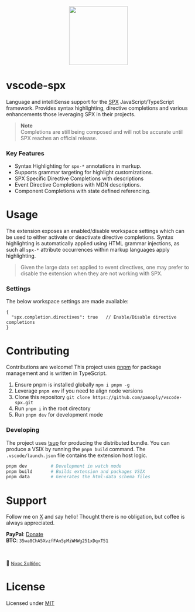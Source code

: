 <br>
<p align="center">
<a href="https://spx.js.org">
<img src="https://raw.githubusercontent.com/panoply/spx/13d4440296f86ca276c7de7b710dcd714f69b94f/docs/site/assets/svg/logo.svg"
width="160px">
</a>
</p>
<h1></h1>

# vscode-spx

Language and intelliSense support for the [SPX](https://spx.js.org) JavaScript/TypeScript framework. Provides syntax highlighting, directive completions and various enhancements those leveraging SPX in their projects.

> **Note**<br>
> Completions are still being composed and will not be accurate until SPX reaches an official release.

### Key Features

- Syntax Highlighting for `spx-*` annotations in markup.
- Supports grammar targeting for highlight customizations.
- SPX Specific Directive Completions with descriptions
- Event Directive Completions with MDN descriptions.
- Component Completions with state defined referencing.

# Usage

The extension exposes an enabled/disable workspace settings which can be used to either activate or deactivate directive completions. Syntax highlighting is automatically applied using HTML grammar injections, as such all `spx-*` attribute occurrences within markup languages apply highlighting.

> Given the large data set applied to event directives, one may prefer to disable the extension when they are not working with SPX.

### Settings

The below workspace settings are made available:

<!-- prettier-ignore -->
```jsonc
{
  "spx.completion.directives": true   // Enable/Disable directive completions
}
```

# Contributing

Contributions are welcome! This project uses [pnpm](https://pnpm.js.org/en/cli/install) for package management and is written in TypeScript.

1. Ensure pnpm is installed globally `npm i pnpm -g`
2. Leverage `pnpm env` if you need to align node versions
3. Clone this repository `git clone https://github.com/panoply/vscode-spx.git`
4. Run `pnpm i` in the root directory
5. Run `pnpm dev` for development mode

### Developing

The project uses [tsup](https://tsup.egoist.sh) for producing the distributed bundle. You can produce a VSIX by running the `pnpm build` command. The `.vscode/launch.json` file contains the extension host logic.

```bash
pnpm dev         # Development in watch mode
pnpm build       # Builds extension and packages VSIX
pnpm data        # Generates the html-data schema files
```

# Support

Follow me on [X](https://twitter.com/niksavvidis) and say hello! Thought there is no obligation, but coffee is always appreciated.

**PayPal**: [Donate](https://www.paypal.me/paynicos)<br>
**BTC**: `35wa8ChA5XvzfFAn5pMiWHWg251xDqxT51`

<br>

🥛 <small>[Νίκος Σαβίδης](mailto:n.savvidis@gmx.com)</small>

# License

Licensed under [MIT](/LICENSE)

